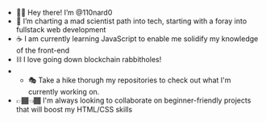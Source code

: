- 👋🏽 Hey there! I’m @110nard0
- 🎡 I’m charting a mad scientist path into tech, starting with a foray into fullstack web development
- ☕ I am currently learning JavaScript to enable me solidify my knowledge of the front-end
- ⛓️ I love going down blockchain rabbitholes!
- - 🎭 Take a hike thorugh my repositories to check out what I'm currently working on.
- 👉🏾👈🏾 I'm always looking to collaborate on beginner-friendly projects that will boost my HTML/CSS skills

<!---
110nard0/110nard0 is a ✨ special ✨ repository because its `README.md` (this file) appears on your GitHub profile.
You can click the Preview link to take a look at your changes.
--->
